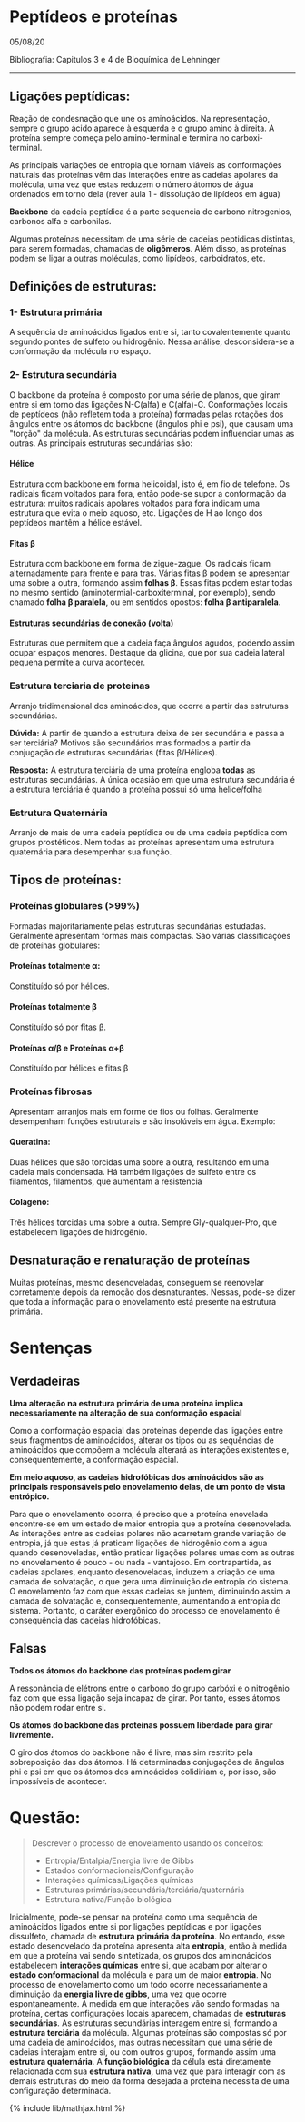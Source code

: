 # Peptídeos e proteínas

05/08/20

Bibliografia: Capitulos 3 e 4 de Bioquímica de Lehninger

---

## Ligações peptídicas:

Reação de condesnação que une os aminoácidos. Na representação, sempre o grupo ácido aparece à esquerda e o grupo amino à direita. A proteína sempre começa pelo amino-terminal e termina no carboxi-terminal.

As principais variações de entropia que tornam viáveis as conformações naturais das proteínas vêm das interações entre as cadeias apolares da molécula, uma vez que estas reduzem o número átomos de água ordenados em torno dela (rever aula 1 - dissolução de lipídeos em água)

**Backbone** da cadeia peptídica é a parte sequencia de carbono nitrogenios, carbonos alfa e carbonilas.

Algumas proteínas necessitam de uma série de cadeias peptidicas distintas, para serem formadas, chamadas de **oligômeros**. Além disso, as proteínas podem se ligar a outras moléculas, como lipídeos, carboidratos, etc. 

## Definições de estruturas:

### 1- Estrutura primária

A sequência de aminoácidos ligados entre si, tanto covalentemente quanto segundo pontes de sulfeto ou hidrogênio. Nessa análise, desconsidera-se a conformação da molécula no espaço.

### 2- Estrutura secundária

O backbone da proteína é composto por uma série de planos, que giram entre si em torno das ligações N-C(alfa) e C(alfa)-C. Conformações locais de peptídeos (não refletem toda a proteína) formadas pelas rotações dos ângulos entre os átomos do backbone (ângulos phi e psi), que causam uma "torção" da molécula. As estruturas secundárias podem influenciar umas as outras. As principais estruturas secundárias são:

#### Hélice

Estrutura com backbone em forma helicoidal, isto é, em fio de telefone. Os radicais ficam voltados para fora, então pode-se supor a conformação da estrutura: muitos radicais apolares voltados para fora indicam uma estrutura que evita o meio aquoso, etc. Ligações de H ao longo dos peptídeos mantêm a hélice estável.

#### Fitas β

Estrutura com backbone em forma de zigue-zague. Os radicais ficam alternadamente para frente e para tras. Várias fitas β podem se apresentar uma sobre a outra, formando assim **folhas β**. Essas fitas podem estar todas no mesmo sentido (aminotermial-carboxiterminal, por exemplo), sendo chamado **folha β paralela**, ou em sentidos opostos: **folha β antiparalela**.

#### Estruturas secundárias de conexão (volta)

Estruturas que permitem que a cadeia faça ângulos agudos, podendo assim ocupar  espaços menores. Destaque da glicina, que por sua cadeia lateral pequena permite a curva acontecer.

### Estrutura terciaria de proteínas

Arranjo tridimensional dos aminoácidos, que ocorre a partir das estruturas secundárias.

**Dúvida:** A partir de quando a estrutura deixa de ser secundária e passa a ser terciária? Motivos são secundários mas formados a partir da conjugação de estruturas secundárias (fitas β/Hélices).

**Resposta:** A estrutura terciária de uma proteína engloba **todas** as estruturas secundárias. A única ocasião em que uma estrutura secundária é a estrutura terciária é quando a proteína possui só uma helice/folha

### Estrutura Quaternária

Arranjo de mais de uma cadeia peptídica ou de uma cadeia peptídica com grupos prostéticos. Nem todas as proteínas apresentam uma estrutura quaternária para desempenhar sua função. 

## Tipos de proteínas:

### Proteínas globulares (>99%)

Formadas majoritariamente pelas estruturas secundárias estudadas. Geralmente apresentam formas mais compactas. São várias classificações de proteínas globulares:

#### Proteínas totalmente α:

Constituído só por hélices.

#### Proteínas totalmente β

Constituído só por fitas β. 

#### Proteínas α/β e Proteínas α+β

Constituído por hélices e fitas β

### Proteínas fibrosas

Apresentam arranjos mais em forme de fios ou folhas. Geralmente desempenham funções estruturais e são insolúveis em água. Exemplo:

#### Queratina:

Duas hélices que são torcidas uma sobre a outra, resultando em uma cadeia mais condensada. Há também ligações de sulfeto entre os filamentos, filamentos, que aumentam a resistencia

#### Colágeno:

Três hélices torcidas uma sobre a outra. Sempre Gly-qualquer-Pro, que estabelecem ligações de hidrogênio.

## Desnaturação e renaturação de proteínas

Muitas proteínas, mesmo desenoveladas, conseguem se reenovelar corretamente depois da remoção dos desnaturantes. Nessas, pode-se dizer que toda a informação para o enovelamento está presente na estrutura primária.

# Sentenças

## Verdadeiras

**Uma alteração na estrutura primária de uma proteína implica necessariamente na alteração de sua conformação espacial**

Como a conformação espacial das proteínas depende das ligações entre seus fragmentos de aminoácidos, alterar os tipos ou as sequências de aminoácidos que compõem a molécula alterará as interações existentes e, consequentemente, a conformação espacial.

**Em meio aquoso, as cadeias hidrofóbicas dos aminoácidos são as principais responsáveis pelo enovelamento delas, de um ponto de vista entrópico.**

Para que o enovelamento ocorra, é preciso que a proteína enovelada encontre-se em um estado de maior entropia que a proteína desenovelada. As interações entre as cadeias polares não acarretam grande variação de entropia, já que estas já praticam ligações de hidrogênio com a água quando desenoveladas, então praticar ligações polares umas com as outras no enovelamento é pouco - ou nada - vantajoso. Em contrapartida, as cadeias apolares, enquanto desenoveladas, induzem a criação de uma camada de solvatação, o que gera uma diminuição de entropia do sistema. O enovelamento faz com que essas cadeias se juntem, diminuindo assim a camada de solvatação e, consequentemente, aumentando a entropia do sistema. Portanto, o caráter exergônico do processo de enovelamento é consequência das cadeias hidrofóbicas.

## Falsas

**Todos os átomos do backbone das proteínas podem girar**

A ressonância de elétrons entre o carbono do grupo carbóxi e o nitrogênio faz com que essa ligação seja incapaz de girar. Por tanto, esses átomos não podem rodar entre si.

**Os átomos do backbone das proteínas possuem liberdade para girar livremente.**

O giro dos átomos do backbone não é livre, mas sim restrito pela sobreposição das dos átomos. Há determinadas conjugações de ângulos phi e psi em que os átomos dos aminoácidos colidiriam e, por isso, são impossíveis de acontecer.

# Questão:

> Descrever o processo de enovelamento usando os conceitos:
>
>* Entropia/Entalpia/Energia livre de Gibbs
>* Estados conformacionais/Configuração
>* Interações químicas/Ligações químicas
>* Estruturas primárias/secundária/terciária/quaternária
>* Estrutura nativa/Função biológica

Inicialmente, pode-se pensar na proteína como uma sequência de aminoácidos ligados entre si por ligações peptídicas e por ligações dissulfeto, chamada de **estrutura primária da proteína**. No entando, esse estado desenovelado da proteína apresenta alta **entropia**, então à medida em que a proteína vai sendo sintetizada, os grupos dos aminonácidos estabelecem **interações químicas** entre si, que acabam por alterar o **estado conformacional** da molécula e para um de maior **entropia**. No processo de enovelamento como um todo ocorre necessariamente a diminuição da **energia livre de gibbs**, uma vez que ocorre espontaneamente. À medida em que interações vão sendo formadas na proteína, certas configurações locais aparecem, chamadas de **estruturas secundárias**. As estruturas secundárias interagem entre si, formando a **estrutura terciária** da molécula. Algumas proteínas são compostas só por uma cadeia de aminoácidos, mas outras necessitam que uma série de cadeias interajam entre si, ou com outros grupos, formando assim uma **estrutura quaternária**. A **função biológica** da célula está diretamente relacionada com sua **estrutura nativa**, uma vez que para interagir com as demais estruturas do meio da forma desejada a proteína necessita de uma configuração determinada.

{% include lib/mathjax.html %}